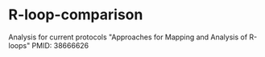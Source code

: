 # R-loop-comparison

Analysis for current protocols "Approaches for Mapping and Analysis of R-loops"
PMID: 38666626
